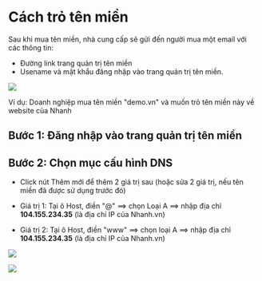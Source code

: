 # Cách trỏ tên miền

Sau khi mua tên miền, nhà cung cấp sẽ gửi đến người mua một email với các thông tin:

- Đường link trang quản trị tên miền
- Usename và mật khẩu đăng nhập vào trang quản trị tên miền.

![](https://raw.githubusercontent.com/nhanhapi/manual/master/docs/website/img/cach-tro-ten-mien1.png)

Ví dụ: Doanh nghiệp mua tên miền "demo.vn" và muốn trỏ tên miền này về website của Nhanh

## Bước 1: Đăng nhập vào trang quản trị tên miền
## Bước 2: Chọn mục cấu hình DNS
- Click nút Thêm mới để thêm 2 giá trị sau (hoặc sửa 2 giá trị, nếu tên miền đã được sử dụng trước đó)

+ Giá trị 1: Tại ô Host, điền "@" ==> chọn Loại A ==> nhập địa chỉ **104.155.234.35** (là địa chỉ IP của Nhanh.vn)

+ Giá trị 2: Tại ô Host, điền "www" ==> chọn loại A ==> nhập địa chỉ **104.155.234.35** (là địa chỉ IP của Nhanh.vn)

![](https://raw.githubusercontent.com/nhanhapi/manual/master/docs/website/img/cach-tro-ten-mien-2.PNG)

![](https://raw.githubusercontent.com/nhanhapi/manual/master/docs/website/img/cach-tro-ten-mien-3.PNG)




